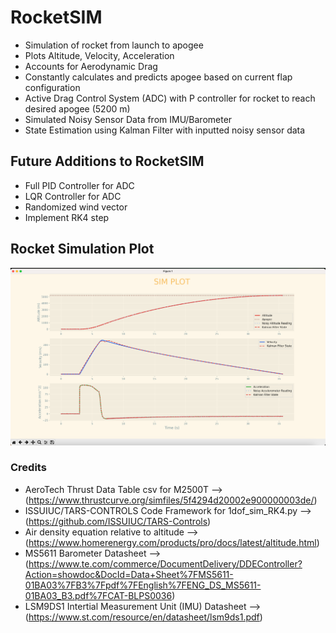 # RocketSIM
- Simulation of rocket from launch to apogee
- Plots Altitude, Velocity, Acceleration
- Accounts for Aerodynamic Drag
- Constantly calculates and predicts apogee based on current flap configuration
- Active Drag Control System (ADC) with P controller for rocket to reach desired apogee (5200 m)
- Simulated Noisy Sensor Data from IMU/Barometer
- State Estimation using Kalman Filter with inputted noisy sensor data

 
## Future Additions to RocketSIM
 - Full PID Controller for ADC
 - LQR Controller for ADC
 - Randomized wind vector
 - Implement RK4 step

## Rocket Simulation Plot
![hello](assets/sim_plot_screenshot.png)

 ### Credits
 - AeroTech Thrust Data Table csv for M2500T --> (https://www.thrustcurve.org/simfiles/5f4294d20002e900000003de/) 
 - ISSUIUC/TARS-CONTROLS Code Framework for 1dof_sim_RK4.py --> (https://github.com/ISSUIUC/TARS-Controls)
 - Air density equation relative to altitude --> (https://www.homerenergy.com/products/pro/docs/latest/altitude.html)
 - MS5611 Barometer Datasheet --> (https://www.te.com/commerce/DocumentDelivery/DDEController?Action=showdoc&DocId=Data+Sheet%7FMS5611-01BA03%7FB3%7Fpdf%7FEnglish%7FENG_DS_MS5611-01BA03_B3.pdf%7FCAT-BLPS0036)
 - LSM9DS1 Intertial Measurement Unit (IMU) Datasheet --> (https://www.st.com/resource/en/datasheet/lsm9ds1.pdf)
